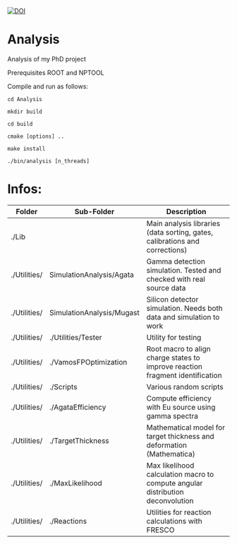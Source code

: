 [![DOI](https://zenodo.org/badge/DOI/10.5281/zenodo.10462604.svg)](https://doi.org/10.5281/zenodo.10462604)

# Analysis
Analysis of my PhD project

Prerequisites ROOT and NPTOOL

Compile and run as follows:

``cd Analysis``

``mkdir build``

``cd build``

``cmake [options] ..``

``make install``

``./bin/analysis [n_threads]``

# Infos:


| Folder       | Sub-Folder                | Description                                                                    |
|--------------|---------------------------|--------------------------------------------------------------------------------|
| ./Lib        |                           | Main analysis libraries (data sorting, gates, calibrations and corrections)    |
| ./Utilities/ | SimulationAnalysis/Agata  | Gamma detection simulation. Tested and checked with real source data           |
| ./Utilities/ | SimulationAnalysis/Mugast | Silicon detector simulation. Needs both data and simulation to work            |
| ./Utilities/ | ./Utilities/Tester        | Utility for testing                                                            |
| ./Utilities/ | ./VamosFPOptimization     | Root macro to align charge states to improve reaction fragment identification  |
| ./Utilities/ | ./Scripts                 | Various random scripts                                                         |
| ./Utilities/ | ./AgataEfficiency         | Compute efficiency with Eu source using gamma spectra                          |
| ./Utilities/ | ./TargetThickness         | Mathematical model for target thickness and deformation (Mathematica)          |
| ./Utilities/ | ./MaxLikelihood           | Max likelihood calculation macro to compute angular distribution deconvolution |
| ./Utilities/ | ./Reactions               | Utilities for reaction calculations with FRESCO                                |
